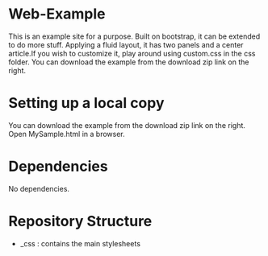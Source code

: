 # Web-Example
This is an example site for a purpose. Built on bootstrap, it can be extended to do more stuff.
Applying a fluid layout, it has two panels and a center article.If you wish to customize it, play around using custom.css in the css folder. You can download the example from the download zip link on the right.

# Setting up a local copy
You can download the example from the download zip link on the right.
Open MySample.html in a browser.

# Dependencies
No dependencies.

# Repository Structure
* _css : contains the main stylesheets
